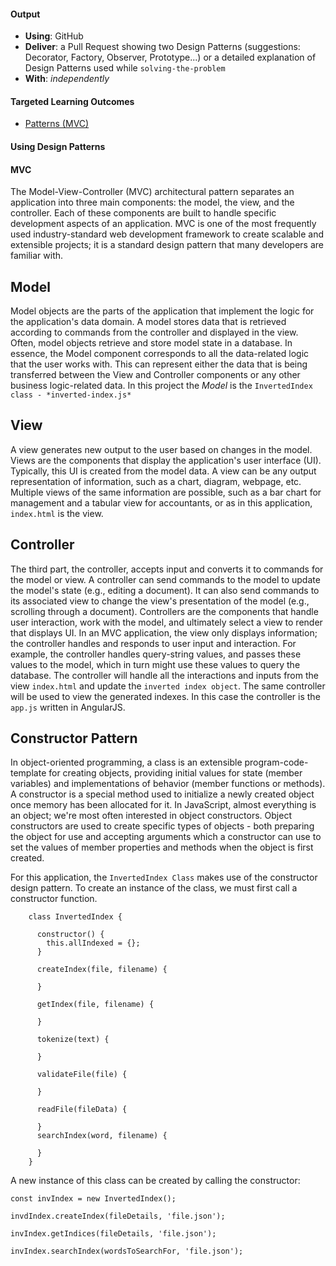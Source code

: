 #### Output
- **Using**: GitHub
- **Deliver**: a Pull Request showing two Design Patterns (suggestions: Decorator, Factory, Observer, Prototype...) or a detailed explanation of Design Patterns used while `solving-the-problem`
- **With**: *independently*

#### Targeted Learning Outcomes
- [Patterns (MVC)](https://github.com/andela/learningmap/tree/master/Phase-C/Entry-level%20Developer/Curriculum/23%20-%20Patterns%20(MVC))


#### Using Design Patterns

#### MVC
The Model-View-Controller (MVC) architectural pattern separates an application into three main components: the model, the view, and the controller. Each of these components are built to handle specific development aspects of an application. MVC is one of the most frequently used industry-standard web development framework to create scalable and extensible projects; it is a standard design pattern that many developers are familiar with. 

## Model
Model objects are the parts of the application that implement the logic for the application's data domain. A model stores data that is retrieved according to commands from the controller and displayed in the view. Often, model objects retrieve and store model state in a database. In essence, the Model component corresponds to all the data-related logic that the user works with. This can represent either the data that is being transferred between the View and Controller components or any other business logic-related data. In this project the *Model* is the `InvertedIndex class - *inverted-index.js*`

## View
A view generates new output to the user based on changes in the model. Views are the components that display the application's user interface (UI). Typically, this UI is created from the model data. A view can be any output representation of information, such as a chart, diagram, webpage, etc. Multiple views of the same information are possible, such as a bar chart for management and a tabular view for accountants, or as in this application, `index.html` is the view.

## Controller
The third part, the controller, accepts input and converts it to commands for the model or view. A controller can send commands to the model to update the model's state (e.g., editing a document). It can also send commands to its associated view to change the view's presentation of the model (e.g., scrolling through a document). Controllers are the components that handle user interaction, work with the model, and ultimately select a view to render that displays UI. In an MVC application, the view only displays information; the controller handles and responds to user input and interaction. For example, the controller handles query-string values, and passes these values to the model, which in turn might use these values to query the database. The controller will handle all the interactions and inputs from the view `index.html` and update the `inverted index object`. The same controller will be used to view the generated indexes. In this case the controller is the `app.js` written in AngularJS.

## Constructor Pattern
In object-oriented programming, a class is an extensible program-code-template for creating objects, providing initial values for state (member variables) and implementations of behavior (member functions or methods).
A constructor is a special method used to initialize a newly created object once memory has been allocated for it. In JavaScript, almost everything is an object; we're most often interested in object constructors. Object constructors are used to create specific types of objects - both preparing the object for use and accepting arguments which a constructor can use to set the values of member properties and methods when the object is first created.

For this application, the `InvertedIndex Class` makes use of the constructor design pattern. To create an instance of the class, we must first call a constructor function.
```
    class InvertedIndex {

      constructor() {
        this.allIndexed = {};
      }

      createIndex(file, filename) {

      }

      getIndex(file, filename) {

      }

      tokenize(text) {

      }

      validateFile(file) {

      }

      readFile(fileData) {

      }
      searchIndex(word, filename) {

      }
    }

```

A new instance of this class can be created by calling the constructor:
```
const invIndex = new InvertedIndex();

invdIndex.createIndex(fileDetails, 'file.json');

invIndex.getIndices(fileDetails, 'file.json');

invIndex.searchIndex(wordsToSearchFor, 'file.json');
```
